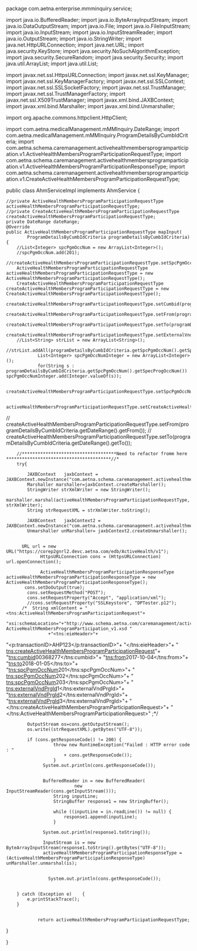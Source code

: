 package com.aetna.enterprise.mmminquiry.service;

import java.io.BufferedReader;
import java.io.ByteArrayInputStream;
import java.io.DataOutputStream;
import java.io.File;
import java.io.FileInputStream;
import java.io.InputStream;
import java.io.InputStreamReader;
import java.io.OutputStream;
import java.io.StringWriter;
import java.net.HttpURLConnection;
import java.net.URL;
import java.security.KeyStore;
import java.security.NoSuchAlgorithmException;
import java.security.SecureRandom;
import java.security.Security;
import java.util.ArrayList;
import java.util.List;

import javax.net.ssl.HttpsURLConnection;
import javax.net.ssl.KeyManager;
import javax.net.ssl.KeyManagerFactory;
import javax.net.ssl.SSLContext;
import javax.net.ssl.SSLSocketFactory;
import javax.net.ssl.TrustManager;
import javax.net.ssl.TrustManagerFactory;
import javax.net.ssl.X509TrustManager;
import javax.xml.bind.JAXBContext;
import javax.xml.bind.Marshaller;
import javax.xml.bind.Unmarshaller;

import org.apache.commons.httpclient.HttpClient;

import com.aetna.medicalManagement.mMMInquiry.DateRange;
import com.aetna.medicalManagement.mMMInquiry.ProgramDetailsByCumbIdCriteria;
import com.aetna.schema.caremanagement.activehealthmembersprogramparticipation.v1.ActiveHealthMembersProgramParticipationRequestType;
import com.aetna.schema.caremanagement.activehealthmembersprogramparticipation.v1.ActiveHealthMembersProgramParticipationResponseType;
import com.aetna.schema.caremanagement.activehealthmembersprogramparticipation.v1.CreateActiveHealthMembersProgramParticipationRequestType;

public class AhmServiceImpl implements AhmService {
	
	//private ActiveHealthMembersProgramParticipationRequestType activeHealthMembersProgramParticipationRequestType;
	//private CreateActiveHealthMembersProgramParticipationRequestType createActiveHealthMembersProgramParticipationRequestType;
	private DateRange dateRange;
	@Override
	public ActiveHealthMembersProgramParticipationRequestType mapInput(
			ProgramDetailsByCumbIdCriteria programDetailsByCumbIdCriteria) {
		//List<Integer> spcPgmOccNum = new ArrayList<Integer>();
		//spcPgmOccNum.add(201);
		//createActiveHealthMembersProgramParticipationRequestType.setSpcPgmOccNum(spcPgmOccNum);
		ActiveHealthMembersProgramParticipationRequestType activeHealthMembersProgramParticipationRequestType = new ActiveHealthMembersProgramParticipationRequestType();
		CreateActiveHealthMembersProgramParticipationRequestType createActiveHealthMembersProgramParticipationRequestType = new CreateActiveHealthMembersProgramParticipationRequestType();
		createActiveHealthMembersProgramParticipationRequestType.setCumbid(programDetailsByCumbIdCriteria.getCumbId());
		createActiveHealthMembersProgramParticipationRequestType.setFrom(programDetailsByCumbIdCriteria.getDateRange().getFrom());
		createActiveHealthMembersProgramParticipationRequestType.setTo(programDetailsByCumbIdCriteria.getDateRange().getTo());
		createActiveHealthMembersProgramParticipationRequestType.setExternalVndPrgId(programDetailsByCumbIdCriteria.getExternalVndPrgId().getExternalVendProgId());
		//List<String> strList = new ArrayList<String>();
		//strList.addAll(programDetailsByCumbIdCriteria.getSpcPgmOccNum().getSpecProgOccNum());
				List<Integer> spcPgmOccNumInteger = new ArrayList<Integer>();
				for(String s : programDetailsByCumbIdCriteria.getSpcPgmOccNum().getSpecProgOccNum()) spcPgmOccNumInteger.add(Integer.valueOf(s));
				
		createActiveHealthMembersProgramParticipationRequestType.setSpcPgmOccNum(spcPgmOccNumInteger);
		
		activeHealthMembersProgramParticipationRequestType.setCreateActiveHealthMembersProgramParticipationRequest(createActiveHealthMembersProgramParticipationRequestType);
//		createActiveHealthMembersProgramParticipationRequestType.setFrom(programDetailsByCumbIdCriteria.getDateRange().getFrom());
//		createActiveHealthMembersProgramParticipationRequestType.setTo(programDetailsByCumbIdCriteria.getDateRange().getTo());
		
		//************************************Need to refactor fromm here ****************************************//*
		try{
			
            JAXBContext   jaxbContext = JAXBContext.newInstance("com.aetna.schema.caremanagement.activehealthmembersprogramparticipation.v1");
            Marshaller marshaller=jaxbContext.createMarshaller();
            StringWriter strXmlWriter = new StringWriter();
            marshaller.marshal(activeHealthMembersProgramParticipationRequestType, strXmlWriter);
            String strRequestXML = strXmlWriter.toString();

			JAXBContext   jaxbContext2 = JAXBContext.newInstance("com.aetna.schema.caremanagement.activehealthmembersprogramparticipation.v1");
			Unmarshaller unMarshaller= jaxbContext2.createUnmarshaller();
			
			
		  URL url = new URL("https://corep2gnrl2.devc.aetna.com/edb/ActiveHealth/v1");
				 HttpsURLConnection cons = (HttpsURLConnection) url.openConnection();
				 
				 ActiveHealthMembersProgramParticipationResponseType activeHealthMembersProgramParticipationResponseType = new ActiveHealthMembersProgramParticipationResponseType();
	       cons.setDoOutput(true);
	        cons.setRequestMethod("POST");
	        cons.setRequestProperty("Accept", "application/xml");
	        //cons.setRequestProperty("SSLKeystore", "DPTester.p12");
	      /*  String xmlContent = "<tns:ActiveHealthMembersProgramParticipationRequest"+
                    "xsi:schemaLocation="+"http://www.schema.aetna.com/caremanagement/activehealthmembersprogramparticipation/v1 ActiveHealthMembersProgramParticipation_v1.xsd "
                    +"<tns:eieHeader>"+
"<p:transactionID>AHP123</p:transactionID>"+ "</tns:eieHeader>"+
                     " <tns:createActiveHealthMembersProgramParticipationRequest>"+ 
"<tns:cumbid>00368277</tns:cumbid>"+
         "<tns:from>2017-10-04</tns:from>"+
        "<tns:to>2018-01-05</tns:to>"+
         "<tns:spcPgmOccNum>201</tns:spcPgmOccNum>"+
        " <tns:spcPgmOccNum>202</tns:spcPgmOccNum>"+
        " <tns:spcPgmOccNum>203</tns:spcPgmOccNum>"+
        " <tns:externalVndPrgId>1</tns:externalVndPrgId>"+
"<tns:externalVndPrgId>2</tns:externalVndPrgId>"+
"<tns:externalVndPrgId>3</tns:externalVndPrgId>"+
" </tns:createActiveHealthMembersProgramParticipationRequest>"+
" </tns:ActiveHealthMembersProgramParticipationRequest>" ;*/
	        
            OutputStream os=cons.getOutputStream();
            os.write((strRequestXML).getBytes("UTF-8"));
            
            if (cons.getResponseCode() != 200) {
                      throw new RuntimeException("Failed : HTTP error code : "
                          + cons.getResponseCode());
                      }
                  System.out.println(cons.getResponseCode());

                  
                  BufferedReader in = new BufferedReader(
                              new InputStreamReader(cons.getInputStream()));
                      String inputLine;
                      StringBuffer response1 = new StringBuffer();

                      while ((inputLine = in.readLine()) != null) {
                          response1.append(inputLine);
                      }

                  System.out.println(response1.toString());
                  
                  InputStream is = new ByteArrayInputStream(response1.toString().getBytes("UTF-8")); 
                  activeHealthMembersProgramParticipationResponseType = (ActiveHealthMembersProgramParticipationResponseType) unMarshaller.unmarshal(is);


                  	System.out.println(cons.getResponseCode());
        
	        
		} catch (Exception e)    {
			e.printStackTrace();
		}
	        
	   
				return activeHealthMembersProgramParticipationRequestType;
                          
}



	
	

}

